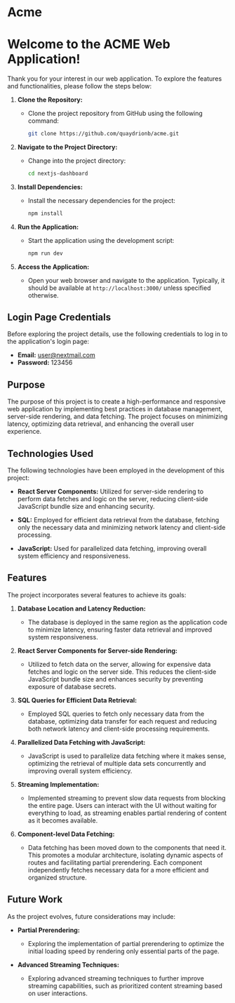 # Acme

# Welcome to the ACME Web Application!

Thank you for your interest in our web application. To explore the features and functionalities, please follow the steps below:

1. **Clone the Repository:**
   - Clone the project repository from GitHub using the following command:
     ```bash
     git clone https://github.com/quaydrionb/acme.git
     ```

2. **Navigate to the Project Directory:**
   - Change into the project directory:
     ```bash
     cd nextjs-dashboard
     ```

3. **Install Dependencies:**
   - Install the necessary dependencies for the project:
     ```bash
     npm install
     ```

4. **Run the Application:**
   - Start the application using the development script:
     ```bash
     npm run dev
     ```

5. **Access the Application:**
   - Open your web browser and navigate to the application. Typically, it should be available at `http://localhost:3000/` unless specified otherwise.

## Login Page Credentials

Before exploring the project details, use the following credentials to log in to the application's login page:

- **Email:** user@nextmail.com
- **Password:** 123456

## Purpose

The purpose of this project is to create a high-performance and responsive web application by implementing best practices in database management, server-side rendering, and data fetching. The project focuses on minimizing latency, optimizing data retrieval, and enhancing the overall user experience.

## Technologies Used

The following technologies have been employed in the development of this project:

- **React Server Components:** Utilized for server-side rendering to perform data fetches and logic on the server, reducing client-side JavaScript bundle size and enhancing security.

- **SQL:** Employed for efficient data retrieval from the database, fetching only the necessary data and minimizing network latency and client-side processing.

- **JavaScript:** Used for parallelized data fetching, improving overall system efficiency and responsiveness.

## Features

The project incorporates several features to achieve its goals:

1. **Database Location and Latency Reduction:**

   - The database is deployed in the same region as the application code to minimize latency, ensuring faster data retrieval and improved system responsiveness.

2. **React Server Components for Server-side Rendering:**

   - Utilized to fetch data on the server, allowing for expensive data fetches and logic on the server side. This reduces the client-side JavaScript bundle size and enhances security by preventing exposure of database secrets.

3. **SQL Queries for Efficient Data Retrieval:**

   - Employed SQL queries to fetch only necessary data from the database, optimizing data transfer for each request and reducing both network latency and client-side processing requirements.

4. **Parallelized Data Fetching with JavaScript:**

   - JavaScript is used to parallelize data fetching where it makes sense, optimizing the retrieval of multiple data sets concurrently and improving overall system efficiency.

5. **Streaming Implementation:**

   - Implemented streaming to prevent slow data requests from blocking the entire page. Users can interact with the UI without waiting for everything to load, as streaming enables partial rendering of content as it becomes available.

6. **Component-level Data Fetching:**
   - Data fetching has been moved down to the components that need it. This promotes a modular architecture, isolating dynamic aspects of routes and facilitating partial prerendering. Each component independently fetches necessary data for a more efficient and organized structure.

## Future Work

As the project evolves, future considerations may include:

- **Partial Prerendering:**

  - Exploring the implementation of partial prerendering to optimize the initial loading speed by rendering only essential parts of the page.

- **Advanced Streaming Techniques:**
  - Exploring advanced streaming techniques to further improve streaming capabilities, such as prioritized content streaming based on user interactions.

